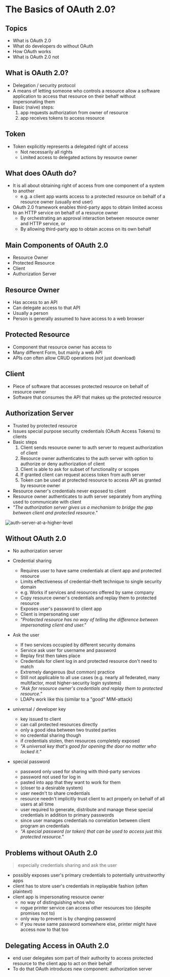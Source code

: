 # The Basics of OAuth 2.0?



## Topics

* What is OAuth 2.0
* What do developers do without OAuth
* How OAuth works
* What is OAuth 2.0 not



## What is OAuth 2.0?

* Delegation / security protocol
* A means of letting someone who controls a resource allow a software application to access that resource on their behalf without impersonating them
* Basic (naive) steps:
  1. app requests authorization from owner of resource
  2. app receives tokens to access resource



## Token

* Token explicitly represents a delegated right of access
  * Not necessarily all rights
  * Limited access to delegated actions by resource owner



## What does OAuth do?

* It is all about obtaining right of access from one component of a system to another
  * e.g. a client app wants access to a protected resource on behalf of a resource owner (usually end user)
* OAuth 2.0 framework enables third-party apps to obtain limited access to an HTTP service on behalf of a resource owner 
  * By orchestrating an approval interaction between resource owner and HTTP service, or
  * By allowing third-party app to obtain access on its own behalf



## Main Components of OAuth 2.0

* Resource Owner
* Protected Resource
* Client
* Authorization Server



## Resource Owner

* Has access to an API
* Can delegate access to that API
* Usually a person
* Person is generally assumed to have access to a web browser



## Protected Resource

* Component that resource owner has access to
* Many different Form, but mainly a web API
* APIs *can* often allow CRUD operations (not just download)



## Client

* Piece of software that accesses protected resource on behalf of resource owner
* Software that consumes the API that makes up the protected resource



## Authorization Server

* Trusted by protected resource
* Issues special purpose security credentials (OAuth Access Tokens) to clients
* Basic steps
  1. Client sends resource owner to auth server to request authorization of client
  2. Resource owner authenticates to the auth server with option to authorize or deny authorization of client
  3. Client is able to ask for subset of functionality or scopes
  4. If granted client can request access token from auth server
  5. Token can be used at protected resource to access API as granted by resource owner
* Resource owner's credentials never exposed to client
* Resource owner authenticates to auth server separately from anything used to communicate with client
* *"The authorization server gives us a mechanism to bridge the gap between client and protected resource."*

![auth-server-at-a-higher-level](/Users/christopher/Development/studies/github/summaries-me/infkol/mds/thesis/imgs/auth-server-at-a-higher-level.png)





## Without OAuth 2.0

* No authorization server

* Credential sharing
  * Requires user to have same credentials at client app and protected resource
  * Limits effectiveness of credential-theft technique to single security domain
  * e.g. Works if services and resources offered by same company
  * Copy resource owner's credentials and replay them to protected resource
  * Exposes user's password to client app
  * Client is impersonating user
  * *"Protected resource has no way of telling the difference between impersonating client and user."*
* Ask the user
  * If two services occupied by different security domains
  * Service ask user for username and password
  * Replay first then takes place
  * Credentials for client log in and protected resource don't need to match
  * Extremely dangerous (but common) practice
  * Still not applicable to all use cases 
    (e.g. nearly all federated, many multifactor, most higher-security login systems)
  * *"Ask for resource owner's credentials and replay them to protected resource."*
  * LDAPs work like this (similar to a "good" MIM-attack)
* universal / developer key
  * key issued to client
  * can call protected resources directly
  * only a good idea between two trusted parties
  * no credential sharing though
  * if credentials stolen, then resources completely exposed
  * *"A universal key that's good for opening the door no matter who locked it."*
* special password
  * password only used for sharing with third-party services
  * password not used for log in
  * pasted into app that they want to work for them
  * (closer to a desirable system)
  * user needn't to share credentials
  * resource needn't implicitly trust client to act properly on behalf of all users at all time
  * user required to generate, distribute and manage these special credentials in addition to primary passwords
  * since user manages credentials no correlation between client program an credentials
  * *"A special password (or token) that can be used to access just this protected resource."*



## Problems without OAuth 2.0

> expecially credentials sharing and ask the user

* possibly exposes user's primary credentials to potentially untrustworthy apps
* client has to store user's credentials in replayable fashion (often plaintext)
* client app is impersonating resource owner
  * no way of distinguishing whos who
  * rogue printer service can access other resources too (despite promises not to)
  * only way to prevent is by changing password
  * if you reuse same password somewhere else, printer might have access now to that too



## Delegating Access in OAuth 2.0

* end user delegates som part of their authority to access protected resource to the client app to act on their behalf
* To do that OAuth introduces new component: authorization server

